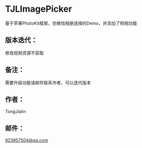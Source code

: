 # TJLImagePicker

基于苹果PhotoKit框架，仿微信相册选择的Demo，并添加了照相功能

## 版本迭代：

修改视频资源不获取

## 备注：

需要升级功能请邮件联系作者，可以迭代版本

## 作者：

TongJialin

## 邮件：
923957504@qq.com
